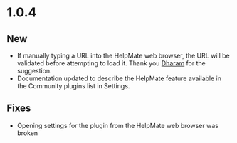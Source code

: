 # 1.0.4

## New

- If manually typing a URL into the HelpMate web browser, the URL will be validated before attempting to load it. Thank you [Dharam](https://twitter.com/DharamKapila) for the suggestion.
- Documentation updated to describe the HelpMate feature available in the Community plugins list in Settings.

## Fixes

- Opening settings for the plugin from the HelpMate web browser was broken
